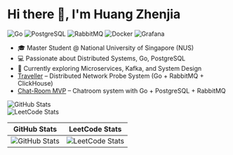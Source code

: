 # Hi there 👋, I'm Huang Zhenjia  
![Go](https://img.shields.io/badge/Go-00ADD8?logo=go&logoColor=white)
![PostgreSQL](https://img.shields.io/badge/PostgreSQL-316192?logo=postgresql&logoColor=white)
![RabbitMQ](https://img.shields.io/badge/RabbitMQ-FF6600?logo=rabbitmq&logoColor=white)
![Docker](https://img.shields.io/badge/Docker-2496ED?logo=docker&logoColor=white)
![Grafana](https://img.shields.io/badge/Grafana-F46800?logo=grafana&logoColor=white)

- 🎓 Master Student @ National University of Singapore (NUS)  
- 💻 Passionate about Distributed Systems, Go, PostgreSQL  
- 🌱 Currently exploring Microservices, Kafka, and System Design
- [Traveller](https://github.com/HZHENJ/traveller) – Distributed Network Probe System (Go + RabbitMQ + ClickHouse)  
- [Chat-Room MVP](https://github.com/HZHENJ/chat-room) – Chatroom system with Go + PostgreSQL + RabbitMQ  

![GitHub Stats](https://github-readme-stats.vercel.app/api?username=HZHENJ&show_icons=true&count_private=true)  
![LeetCode Stats](https://leetcard.jacoblin.cool/HZHENJ?theme=unicorn&font=Noto%20Sans%20Lisu&site=cn)

| GitHub Stats | LeetCode Stats |
|--------------|----------------|
| ![GitHub Stats](https://github-readme-stats.vercel.app/api?username=HZHENJ&show_icons=true&count_private=true&theme=default) | ![LeetCode Stats](https://leetcard.jacoblin.cool/HZHENJ?theme=unicorn&font=Noto%20Sans%20Lisu&site=cn) |
